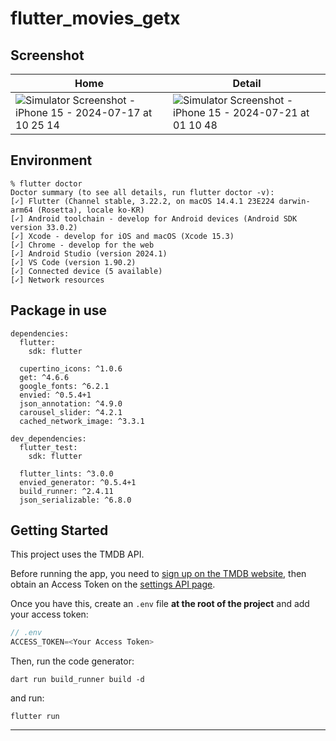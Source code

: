 # flutter_movies_getx

## Screenshot
|Home|Detail|
|---|---|
|![Simulator Screenshot - iPhone 15 - 2024-07-17 at 10 25 14](https://github.com/user-attachments/assets/5115c35d-5718-455c-9419-c2aba02bfb37)|![Simulator Screenshot - iPhone 15 - 2024-07-21 at 01 10 48](https://github.com/user-attachments/assets/5d3373d8-dded-4e29-8123-5210d6251d10)|

## Environment
```
% flutter doctor
Doctor summary (to see all details, run flutter doctor -v):
[✓] Flutter (Channel stable, 3.22.2, on macOS 14.4.1 23E224 darwin-arm64 (Rosetta), locale ko-KR)
[✓] Android toolchain - develop for Android devices (Android SDK version 33.0.2)
[✓] Xcode - develop for iOS and macOS (Xcode 15.3)
[✓] Chrome - develop for the web
[✓] Android Studio (version 2024.1)
[✓] VS Code (version 1.90.2)
[✓] Connected device (5 available)            
[✓] Network resources
```

## Package in use
```
dependencies:
  flutter:
    sdk: flutter

  cupertino_icons: ^1.0.6
  get: ^4.6.6
  google_fonts: ^6.2.1
  envied: ^0.5.4+1
  json_annotation: ^4.9.0
  carousel_slider: ^4.2.1
  cached_network_image: ^3.3.1

dev_dependencies:
  flutter_test:
    sdk: flutter

  flutter_lints: ^3.0.0
  envied_generator: ^0.5.4+1
  build_runner: ^2.4.11
  json_serializable: ^6.8.0
```

## Getting Started

This project uses the TMDB API.

Before running the app, you need to [sign up on the TMDB website](https://www.themoviedb.org/signup), then obtain an Access Token on the [settings API page](https://www.themoviedb.org/settings/api).

Once you have this, create an `.env` file **at the root of the project** and add your access token:

```dart
// .env
ACCESS_TOKEN=<Your Access Token>
```

Then, run the code generator:

```
dart run build_runner build -d
```

and run:
```
flutter run
```

----
